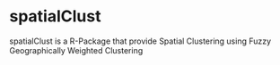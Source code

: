 # spatialClust
spatialClust is a R-Package that provide Spatial Clustering using Fuzzy Geographically Weighted Clustering
